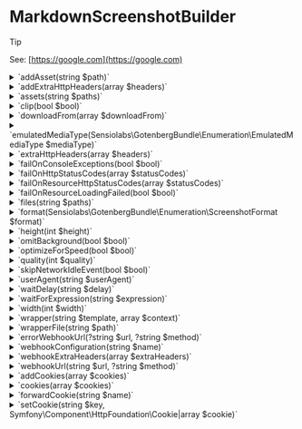 # MarkdownScreenshotBuilder

> [!TIP]
> See: [https://google.com](https://google.com)

<details><summary>`addAsset(string $path)`</summary>
Adds a file, like an image, font, stylesheet, and so on.
</details><details><summary>`addExtraHttpHeaders(array $headers)`</summary>
Adds extra HTTP headers that Chromium will send when loading the HTML<br />document. (default None).<br />

> [!TIP]
> See: [https://gotenberg.dev/docs/routes#custom-http-headers ](https://gotenberg.dev/docs/routes#custom-http-headers )
</details><details><summary>`assets(string $paths)`</summary>
Adds additional files, like images, fonts, stylesheets, and so on (overrides any previous files).
</details><details><summary>`clip(bool $bool)`</summary>
Define whether to clip the screenshot according to the device dimensions. (Default false).<br />

> [!TIP]
> See: [https://gotenberg.dev/docs/routes#screenshots-route](https://gotenberg.dev/docs/routes#screenshots-route)
</details><details><summary>`downloadFrom(array $downloadFrom)`</summary>
> [!TIP]
> See: [https://gotenberg.dev/docs/routes#download-from ](https://gotenberg.dev/docs/routes#download-from )
</details><details><summary>`emulatedMediaType(Sensiolabs\GotenbergBundle\Enumeration\EmulatedMediaType $mediaType)`</summary>
Forces Chromium to emulate, either "screen" or "print". (default "print").<br />

> [!TIP]
> See: [https://gotenberg.dev/docs/routes#console-exceptions](https://gotenberg.dev/docs/routes#console-exceptions)
</details><details><summary>`extraHttpHeaders(array $headers)`</summary>
Sets extra HTTP headers that Chromium will send when loading the HTML<br />document. (default None). (overrides any previous headers).<br />

> [!TIP]
> See: [https://gotenberg.dev/docs/routes#custom-http-headers-chromium ](https://gotenberg.dev/docs/routes#custom-http-headers-chromium )
</details><details><summary>`failOnConsoleExceptions(bool $bool)`</summary>
Forces GotenbergScreenshot to return a 409 Conflict response if there are<br />exceptions in the Chromium console. (default false).<br />

> [!TIP]
> See: [https://gotenberg.dev/docs/routes#console-exceptions](https://gotenberg.dev/docs/routes#console-exceptions)
</details><details><summary>`failOnHttpStatusCodes(array $statusCodes)`</summary>
Return a 409 Conflict response if the HTTP status code from<br />the main page is not acceptable. (default [499,599]). (overrides any previous configuration).<br />

> [!TIP]
> See: [https://gotenberg.dev/docs/routes#invalid-http-status-codes-chromium ](https://gotenberg.dev/docs/routes#invalid-http-status-codes-chromium )
</details><details><summary>`failOnResourceHttpStatusCodes(array $statusCodes)`</summary>
Return a 409 Conflict response if the HTTP status code from at least one resource is not acceptable.<br />(default None). (overrides any previous configuration).<br />

> [!TIP]
> See: [https://gotenberg.dev/docs/routes#invalid-http-status-codes-chromium ](https://gotenberg.dev/docs/routes#invalid-http-status-codes-chromium )
</details><details><summary>`failOnResourceLoadingFailed(bool $bool)`</summary>
Forces GotenbergScreenshot to return a 409 Conflict response if there are<br />exceptions load at least one resource. (default false).<br />

> [!TIP]
> See: [https://gotenberg.dev/docs/routes#network-errors-chromium](https://gotenberg.dev/docs/routes#network-errors-chromium)
</details><details><summary>`files(string $paths)`</summary></details><details><summary>`format(Sensiolabs\GotenbergBundle\Enumeration\ScreenshotFormat $format)`</summary>
The image compression format, either "png", "jpeg" or "webp". (default png).<br />

> [!TIP]
> See: [https://gotenberg.dev/docs/routes#screenshots-route](https://gotenberg.dev/docs/routes#screenshots-route)
</details><details><summary>`height(int $height)`</summary>
The device screen width in pixels. (Default 600).<br />

> [!TIP]
> See: [https://gotenberg.dev/docs/routes#screenshots-route](https://gotenberg.dev/docs/routes#screenshots-route)
</details><details><summary>`omitBackground(bool $bool)`</summary>
Hides default white background and allows generating screenshot with<br />transparency. (Default false).<br />

> [!TIP]
> See: [https://gotenberg.dev/docs/routes#page-properties-chromium](https://gotenberg.dev/docs/routes#page-properties-chromium)
</details><details><summary>`optimizeForSpeed(bool $bool)`</summary>
Define whether to optimize image encoding for speed, not for resulting size. (Default false).<br />

> [!TIP]
> See: [https://gotenberg.dev/docs/routes#screenshots-route](https://gotenberg.dev/docs/routes#screenshots-route)
</details><details><summary>`quality(int $quality)`</summary>
The compression quality from range 0 to 100 (jpeg only). (default 100).<br />

> [!TIP]
> See: [https://gotenberg.dev/docs/routes#screenshots-route](https://gotenberg.dev/docs/routes#screenshots-route)
</details><details><summary>`skipNetworkIdleEvent(bool $bool)`</summary></details><details><summary>`userAgent(string $userAgent)`</summary>
Override the default User-Agent HTTP header. (default None).<br />

> [!TIP]
> See: [https://gotenberg.dev/docs/routes#custom-http-headers-chromium](https://gotenberg.dev/docs/routes#custom-http-headers-chromium)
</details><details><summary>`waitDelay(string $delay)`</summary>
Sets the duration (i.e., "1s", "2ms", etc.) to wait when loading an HTML<br />document before converting it to screenshot. (default None).<br />

> [!TIP]
> See: [https://gotenberg.dev/docs/routes#wait-before-rendering](https://gotenberg.dev/docs/routes#wait-before-rendering)
</details><details><summary>`waitForExpression(string $expression)`</summary>
Sets the JavaScript expression to wait before converting an HTML<br />document to screenshot until it returns true. (default None).<br /><br />For instance: "window.status === 'ready'".<br />

> [!TIP]
> See: [https://gotenberg.dev/docs/routes#wait-before-rendering](https://gotenberg.dev/docs/routes#wait-before-rendering)
</details><details><summary>`width(int $width)`</summary>
The device screen width in pixels. (Default 800).<br />

> [!TIP]
> See: [https://gotenberg.dev/docs/routes#screenshots-route](https://gotenberg.dev/docs/routes#screenshots-route)
</details><details><summary>`wrapper(string $template, array $context)`</summary>
The HTML file that wraps the markdown content, rendered from a Twig template.<br />
</details><details><summary>`wrapperFile(string $path)`</summary>
The HTML file that wraps the markdown content.
</details><details><summary>`errorWebhookUrl(?string $url, ?string $method)`</summary>
Sets the webhook for cases of error.<br />Optionaly sets a custom HTTP method for such endpoint among : POST, PUT or PATCH.<br />

> [!TIP]
> See: [https://gotenberg.dev/docs/webhook](https://gotenberg.dev/docs/webhook)
</details><details><summary>`webhookConfiguration(string $name)`</summary>
Providing an existing $name from the configuration file, it will correctly set both success and error webhook URLs as well as extra_http_headers if defined.
</details><details><summary>`webhookExtraHeaders(array $extraHeaders)`</summary>
Extra headers that will be provided to the webhook endpoint. May it either be Success or Error.<br />
</details><details><summary>`webhookUrl(string $url, ?string $method)`</summary>
Sets the webhook for cases of success.<br />Optionaly sets a custom HTTP method for such endpoint among : POST, PUT or PATCH.<br />

> [!TIP]
> See: [https://gotenberg.dev/docs/webhook](https://gotenberg.dev/docs/webhook)
</details><details><summary>`addCookies(array $cookies)`</summary>
Add cookies to store in the Chromium cookie jar.<br />

> [!TIP]
> See: [https://gotenberg.dev/docs/routes#cookies-chromium ](https://gotenberg.dev/docs/routes#cookies-chromium )
</details><details><summary>`cookies(array $cookies)`</summary>
> [!TIP]
> See: [https://gotenberg.dev/docs/routes#cookies-chromium ](https://gotenberg.dev/docs/routes#cookies-chromium )
</details><details><summary>`forwardCookie(string $name)`</summary></details><details><summary>`setCookie(string $key, Symfony\Component\HttpFoundation\Cookie|array $cookie)`</summary></details>